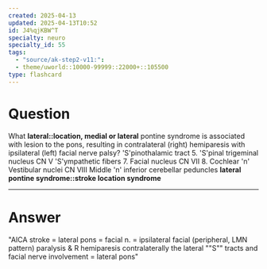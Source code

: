 ```yaml
---
created: 2025-04-13
updated: 2025-04-13T10:52
id: J4%qjKBW^T
specialty: neuro
specialty_id: 55
tags:
  - "source/ak-step2-v11:": 
  - theme/uworld::10000-99999::22000+::105500
type: flashcard
---
```


# Question
What **lateral::location, medial or lateral** pontine syndrome is associated with lesion to the <left> pons, resulting in contralateral (right) hemiparesis with ipsilateral (left) facial nerve palsy?   'S'pinothalamic tract   5. 'S'pinal trigeminal nucleus CN V  'S'ympathetic fibers 7. Facial nucleus CN VII  8. Cochlear 'n' Vestibular nuclei CN VIII Middle 'n' inferior cerebellar peduncles    **lateral pontine syndrome::stroke location syndrome**

---

# Answer
"AICA stroke = lateral pons = facial n. = ipsilateral facial (peripheral, LMN pattern) paralysis & R hemiparesis contralaterally    the lateral ""S"" tracts and facial nerve involvement = lateral pons"